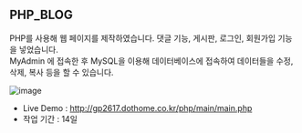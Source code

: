 ## PHP_BLOG

PHP를 사용해 웹 페이지를 제작하였습니다. 댓글 기능, 게시판, 로그인, 회원가입 기능을 넣었습니다.<br>
MyAdmin 에 접속한 후 MySQL을 이용해 데이터베이스에 접속하여 데이터들을 수정, 삭제, 복사 등을 할 수 있습니다.

![image](https://github.com/seolhee313/PHP_BLOG/assets/125417882/542cde57-99a7-4c2f-838b-9937b73283ef)

- Live Demo : http://gp2617.dothome.co.kr/php/main/main.php
- 작업 기간 : 14일
